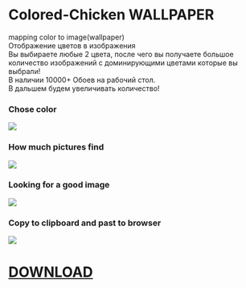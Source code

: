 Colored-Chicken WALLPAPER
===============

mapping color to image(wallpaper)<br>
Отображение цветов в изображения<br>
Вы выбираете любые 2 цвета, после чего вы получаете большое количество изображений с доминирующими цветами которые вы выбрали!<br>
В наличии 10000+ Обоев на рабочий стол.<br>
В дальшем будем увеличивать количество!<br>
<H3>Chose color</H3>
<img src="http://s18.postimg.org/k1mrxdqzd/DEMO1.png">

<H3>How much pictures find</H3>
<img src="http://s18.postimg.org/ggqwe5mft/DEMO2.png">

<H3>Looking for a good image</H3>
<img src="http://s18.postimg.org/5wgyvkhy1/DEMO3.png">
<H3>Copy to clipboard and past to browser</H3>
<img src="http://s18.postimg.org/fv1xi1rdj/DEMO4.png">
<H1><a href="https://github.com/betkapolymorphic/Colored-Chicken/releases/tag/1.0.0.0">DOWNLOAD<a></H1>

